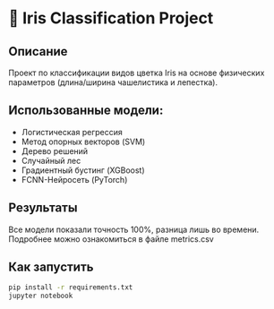 # 🌸 Iris Classification Project

## Описание
Проект по классификации видов цветка Iris на основе физических параметров (длина/ширина чашелистика и лепестка).

## Использованные модели:
- Логистическая регрессия
- Метод опорных векторов (SVM)
- Дерево решений
- Случайный лес
- Градиентный бустинг (XGBoost)
- FCNN-Нейросеть (PyTorch)

## Результаты
Все модели показали точность 100%, разница лишь во времени. Подробнее можно ознакомиться в файле metrics.csv

## Как запустить
```bash
pip install -r requirements.txt
jupyter notebook
